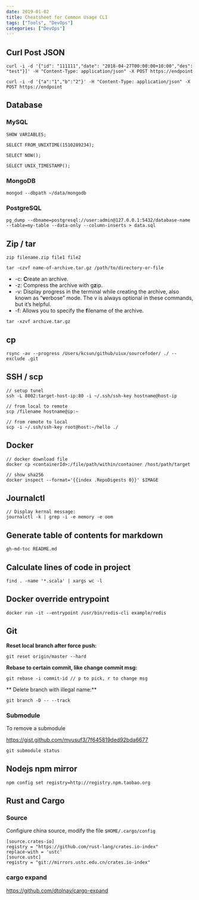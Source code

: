 ```yaml
---
date: 2019-01-02
title: Cheatsheet for Common Usage CLI
tags: ["Tools", "DevOps"]
categories: ["DevOps"]
---
```


## Curl Post JSON
```shell
curl -i -d '{"id": "111111","date": "2018-04-27T00:00:00+10:00","des": "test"}]' -H "Content-Type: application/json" -X POST https://endpoint

curl -i -d '{"a":"1","b":"2"}' -H "Content-Type: application/json" -X POST https://endpoint
```

## Database

### MySQL

```shell
SHOW VARIABLES;

SELECT FROM_UNIXTIME(1510289234);

SELECT NOW();

SELECT UNIX_TIMESTAMP();
```
### MongoDB

```shell
mongod --dbpath ~/data/mongodb
```

### PostgreSQL

```shell
pg_dump --dbname=postgresql://user:admin@127.0.0.1:5432/database-name --table=my-table --data-only --column-inserts > data.sql
```

## Zip / tar

```
zip filename.zip file1 file2
```

```shell
tar -czvf name-of-archive.tar.gz /path/to/directory-or-file
```

- -c: **C**reate an archive.
- -z: Compress the archive with g**z**ip.
- -v: Display progress in the terminal while creating the archive, also known as “**v**erbose” mode. The v is always optional in these commands, but it’s helpful.
- -f: Allows you to specify the **f**ilename of the archive.

```
tar -xzvf archive.tar.gz
```

## cp

```shell
rsync -av --progress /Users/kcsun/github/uiux/sourcefoder/ ./ --exclude .git
```



## SSH / scp

```
// setup tunel
ssh -L 8002:target-host-ip:80 -i ~/.ssh/ssh-key hostname@host-ip

// from local to remote
scp /filename hostname@ip:~

// from remote to local
scp -i ~/.ssh/ssh-key root@host:~/hello ./
```

## Docker
```
// docker download file
docker cp <containerId>:/file/path/within/container /host/path/target

// show sha256
docker inspect --format='{{index .RepoDigests 0}}' $IMAGE
```

## Journalctl
```
// Display kernal message:
journalctl -k | grep -i -e memory -e oom
```

## Generate table of contents for markdown
```
gh-md-toc README.md
```

## Calculate lines of code in project
```
find . -name '*.scala' | xargs wc -l
```

## Docker override entrypoint

```
docker run -it --entrypoint /usr/bin/redis-cli example/redis
```

## Git 
**Reset local branch after force push:**

```shell
git reset origin/master --hard
```

**Rebase to certain commit, like change commit msg:**
```shell
git rebase -i commit-id // p to pick, r to change msg
```

** Delete branch with illegal name:**
```shell
git branch -D -- --track
```

### Submodule

To remove a submodule

<https://gist.github.com/myusuf3/7f645819ded92bda6677>

```
git submodule status
```



## Nodejs npm mirror

```
npm config set registry=http://registry.npm.taobao.org
```

## Rust and Cargo

### Source

Configiure china source, modify the file `$HOME/.cargo/config`

```
[source.crates-io]
registry = "https://github.com/rust-lang/crates.io-index"
replace-with = 'ustc'
[source.ustc]
registry = "git://mirrors.ustc.edu.cn/crates.io-index"
```

### cargo expand

<https://github.com/dtolnay/cargo-expand>



